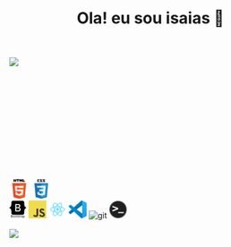  <h1 align="center"> Ola! eu sou isaias 👋 </h1>
<br><br>
<img align="left" width="400" src="https://i2.wp.com/allhtaccess.info/wp-content/uploads/2018/03/programming.gif?fit=1281%2C716&ssl=1" />
<br>
<br>
<br>
<br>
<br>
<br>
<br>

  
<br><br>
<br><br><br>
<code><img height="35" width="35" src="https://raw.githubusercontent.com/github/explore/80688e429a7d4ef2fca1e82350fe8e3517d3494d/topics/html/html.png"></code>
<code><img height="35" width="35" src="https://raw.githubusercontent.com/github/explore/80688e429a7d4ef2fca1e82350fe8e3517d3494d/topics/css/css.png"></code>
<code align="left"> <img src="https://raw.githubusercontent.com/devicons/devicon/master/icons/bootstrap/bootstrap-plain-wordmark.svg" width="30" height="32"/></code>
<code><img height="32" src="https://raw.githubusercontent.com/github/explore/80688e429a7d4ef2fca1e82350fe8e3517d3494d/topics/javascript/javascript.png"></code>
<code><img height="32" src="https://raw.githubusercontent.com/github/explore/80688e429a7d4ef2fca1e82350fe8e3517d3494d/topics/react/react.png" alt="React"/></code>
<code><img height="32" src="https://raw.githubusercontent.com/github/explore/80688e429a7d4ef2fca1e82350fe8e3517d3494d/topics/visual-studio-code/visual-studio-code.png"></code>
  <img src="https://www.vectorlogo.zone/logos/git-scm/git-scm-icon.svg" alt="git" width="30" height="32"/> 
<code><img height="32" src="https://raw.githubusercontent.com/github/explore/80688e429a7d4ef2fca1e82350fe8e3517d3494d/topics/terminal/terminal.png"></code>



<a href="https://github.com/Gurupreet">
  <img align="center" width="400" src="https://github-readme-stats.vercel.app/api/top-langs/?username=isaias-B-oliveira&theme=dracula&hide_langs_below=1" />
</a>
<br>


<!--<code><img height="32" src="https://raw.githubusercontent.com/github/explore/80688e429a7d4ef2fca1e82350fe8e3517d3494d/topics/git/git.png"></code>-->

<!-- <a href="https://github.com/Gurupreet">
 <img align="center" src="https://github-readme-stats.vercel.app/api?username=isaias-B-oliveira&show_icons=true&theme=dracula&line_height=27" alt="**SEU NOME** github stats"/>
</a> -->


